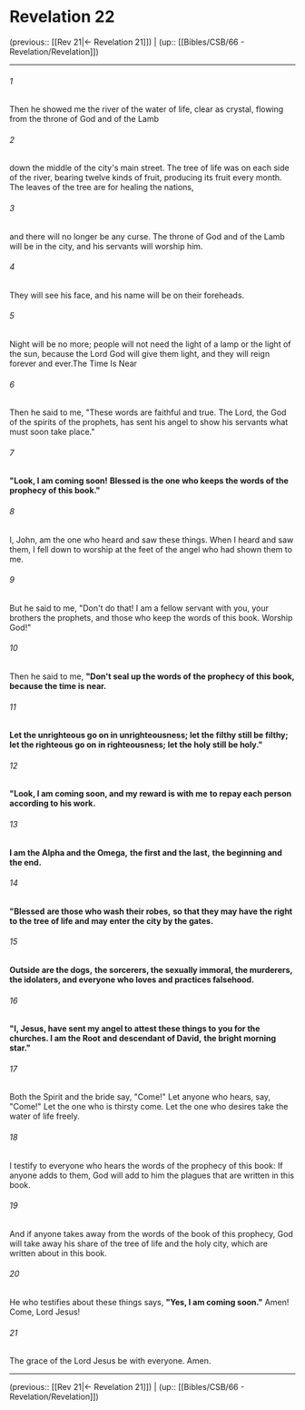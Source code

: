 # Revelation 22

(previous:: [[Rev 21|← Revelation 21]]) | (up:: [[Bibles/CSB/66 - Revelation/Revelation]])

***


###### 1 
Then he showed me the river of the water of life, clear as crystal, flowing from the throne of God and of the Lamb 

###### 2 
down the middle of the city's main street. The tree of life was on each side of the river, bearing twelve kinds of fruit, producing its fruit every month. The leaves of the tree are for healing the nations, 

###### 3 
and there will no longer be any curse. The throne of God and of the Lamb will be in the city, and his servants will worship him. 

###### 4 
They will see his face, and his name will be on their foreheads. 

###### 5 
Night will be no more; people will not need the light of a lamp or the light of the sun, because the Lord God will give them light, and they will reign forever and ever.The Time Is Near 

###### 6 
Then he said to me, "These words are faithful and true. The Lord, the God of the spirits of the prophets, has sent his angel to show his servants what must soon take place." 

###### 7 
**"Look, I am coming soon!** **Blessed is the one who keeps the words of the prophecy of this book."** 

###### 8 
I, John, am the one who heard and saw these things. When I heard and saw them, I fell down to worship at the feet of the angel who had shown them to me. 

###### 9 
But he said to me, "Don't do that! I am a fellow servant with you, your brothers the prophets, and those who keep the words of this book. Worship God!" 

###### 10 
Then he said to me, **"Don't seal up the words of the prophecy of this book, because the time is near.** 

###### 11 
**Let the unrighteous go on in unrighteousness; let the filthy still be filthy; let the righteous go on in righteousness; let the holy still be holy."** 

###### 12 
**"Look, I am coming soon, and my reward is with me** **to repay each person according to his work.** 

###### 13 
**I am the Alpha and the Omega,** **the first and the last,** **the beginning and the end.** 

###### 14 
**"Blessed** **are those who wash their robes,** **so that they may have the right to the tree of life and may enter the city by the gates.** 

###### 15 
**Outside are the dogs,** **the sorcerers, the sexually immoral, the murderers, the idolaters, and everyone who loves and practices falsehood.** 

###### 16 
**"I, Jesus, have sent my angel to attest these things to you for the churches. I am the Root** **and descendant of David,** **the bright morning star."** 

###### 17 
Both the Spirit and the bride say, "Come!" Let anyone who hears, say, "Come!" Let the one who is thirsty come. Let the one who desires take the water of life freely. 

###### 18 
I testify to everyone who hears the words of the prophecy of this book: If anyone adds to them, God will add to him the plagues that are written in this book. 

###### 19 
And if anyone takes away from the words of the book of this prophecy, God will take away his share of the tree of life and the holy city, which are written about in this book. 

###### 20 
He who testifies about these things says, **"Yes, I am coming soon."** Amen! Come, Lord Jesus! 

###### 21 
The grace of the Lord Jesus be with everyone. Amen.

***

(previous:: [[Rev 21|← Revelation 21]]) | (up:: [[Bibles/CSB/66 - Revelation/Revelation]])
